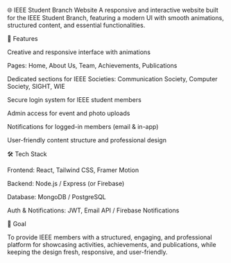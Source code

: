 🌐 IEEE Student Branch Website
A responsive and interactive website built for the IEEE Student Branch, featuring a modern UI with smooth animations, structured content, and essential functionalities.

🚀 Features

Creative and responsive interface with animations

Pages: Home, About Us, Team, Achievements, Publications

Dedicated sections for IEEE Societies: Communication Society, Computer Society, SIGHT, WIE

Secure login system for IEEE student members

Admin access for event and photo uploads

Notifications for logged-in members (email & in-app)

User-friendly content structure and professional design

🛠️ Tech Stack

Frontend: React, Tailwind CSS, Framer Motion

Backend: Node.js / Express (or Firebase)

Database: MongoDB / PostgreSQL

Auth & Notifications: JWT, Email API / Firebase Notifications

🎯 Goal

To provide IEEE members with a structured, engaging, and professional platform for showcasing activities, achievements, and publications, while keeping the design fresh, responsive, and user-friendly.